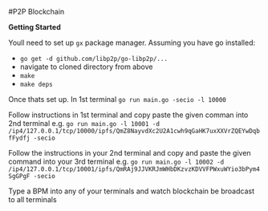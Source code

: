 #P2P Blockchain

**Getting Started**

Youll need to set up `gx` package manager. 
Assuming you have go installed:

- `go get -d github.com/libp2p/go-libp2p/...`
- navigate to cloned directory from above
- `make`
- `make deps`


Once thats set up. In 1st terminal `go run main.go -secio -l 10000`

Follow instructions in 1st terminal and copy paste the given comman into 2nd terminal e.g. 
`go run main.go -l 10001 -d /ip4/127.0.0.1/tcp/10000/ipfs/QmZ8NayvdXc2U2A1cwh9qGaHK7uxXXVrZQEYwDqbfFydfj -secio`

Follow the instructions in your 2nd terminal and copy and paste the given command into your 3rd terminal e.g. 
`go run main.go -l 10002 -d /ip4/127.0.0.1/tcp/10001/ipfs/QmRAj9JJVKRJmWHbDKzvzKDVVFPWxuWYio3bPym4SgGPgF -secio`

Type a BPM into any of your terminals and watch blockchain be broadcast to all terminals
